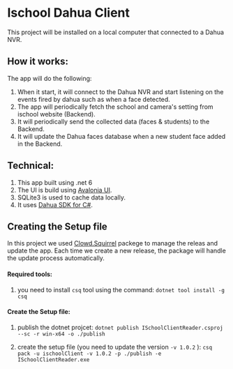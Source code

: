 
# Ischool Dahua Client

This project will be installed on a local computer that connected to a Dahua NVR.

## How it works:
The app will do the following:

1. When it start, it will connect to the Dahua NVR and start listening on the events fired by dahua such as when a face detected.
2. The app will periodically fetch the school and camera's setting from ischool website (Backend).
3. It will periodically send the collected data (faces & students) to the Backend.
4. It will update the Dahua faces database when a new student face added in the Backend.



## Technical:
1. This app built using .net 6 
2. The UI is build using [Avalonia UI](https://avaloniaui.net/).
3. SQLite3 is used to cache data locally.
4. It uses [Dahua SDK for C#](https://www.dahuasecurity.com/support/downloadCenter/softwares?id=2&child=3).

## Creating the Setup file
In this project we used [Clowd.Squirrel](https://github.com/clowd/Clowd.Squirrel) packege to manage the releas and update the app.
Each time we create a new release, the package will handle the update process automatically.
#### Required tools:
1. you need to install `csq` tool using the command: `dotnet tool install -g csq`

#### Create the Setup file:
1. publish the dotnet projcet: 
`dotnet publish ISchoolClientReader.csproj --sc -r win-x64 -o ./publish`

2. create the setup file (you need to update the version `-v 1.0.2` ): 
`csq pack -u ischoolClient -v 1.0.2 -p ./publish -e ISchoolClientReader.exe`







